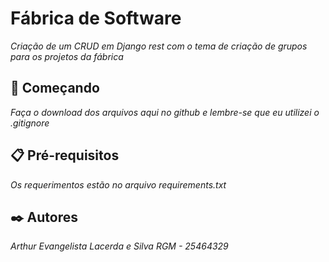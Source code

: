 # Fábrica de Software
*Criação de um CRUD em Django rest com o tema de criação de grupos para os projetos da fábrica*

## 🚀 Começando
*Faça o download dos arquivos aqui no github e lembre-se que eu utilizei o .gitignore*

## 📋 Pré-requisitos
*Os requerimentos estão no arquivo requirements.txt*

## ✒️ Autores
*Arthur Evangelista Lacerda e Silva*
*RGM - 25464329*